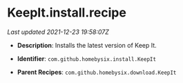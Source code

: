 # KeepIt.install.recipe

_Last updated 2021-12-23 19:58:07Z_

- **Description**: Installs the latest version of Keep It.

- **Identifier**: `com.github.homebysix.install.KeepIt`

- **Parent Recipes**: `com.github.homebysix.download.KeepIt`